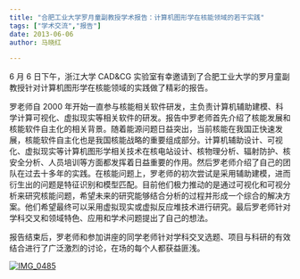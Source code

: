```yaml
---
title: "合肥工业大学罗月童副教授学术报告：计算机图形学在核能领域的若干实践"
tags: ["学术交流","报告"]
date: 2013-06-06
author: 马晓红 

---
```


6 月 6 日下午，浙江大学 CAD&CG 实验室有幸邀请到了合肥工业大学的罗月童副教授针对计算机图形学在核能领域的实践做了精彩的报告。

罗老师自 2000 年开始一直参与核能相关软件研发，主负责计算机辅助建模、科学计算可视化、虚拟现实等相关软件的研发。报告中罗老师首先介绍了核能发展和核能软件自主化的相关背景。随着能源问题日益突出，当前核能在我国正快速发展，核能软件自主化也是我国核能战略的重要组成部分。计算机辅助设计、可视化、虚拟现实等计算机图形学相关技术在核电站设计、核物理分析、辐射防护、核安全分析、人员培训等方面都发挥着日益重要的作用。然后罗老师介绍了自己的团队在过去十多年的实践。在核能问题上，罗老师的初次尝试是采用辅助建模，进而衍生出的问题是特征识别和模型匹配。目前他们极力推动的是通过可视化和可视分析来研究核能问题，希望未来的研究能够结合分析的过程并形成一个综合的解决方案。他们希望最终可以采用虚拟现实或虚拟反应堆技术进行研究。最后罗老师针对学科交叉和领域特色、应用和学术问题提出了自己的想法。

报告结束后，罗老师和参加讲座的同学老师针对学科交叉选题、项目与科研的有效结合进行了广泛激烈的讨论，在场的每个人都获益匪浅。

[![IMG_0485](http://www.cad.zju.edu.cn/home/vagblog/wp-content/uploads/2013/06/IMG_0485.jpg)](http://www.cad.zju.edu.cn/home/vagblog/wp-content/uploads/2013/06/IMG_0485.jpg)
